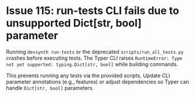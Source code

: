 # Issue 115: run-tests CLI fails due to unsupported Dict[str, bool] parameter

Running `devsynth run-tests` or the deprecated `scripts/run_all_tests.py` crashes before executing tests. The Typer CLI raises `RuntimeError: Type not yet supported: typing.Dict[str, bool]` while building commands.

This prevents running any tests via the provided scripts. Update CLI parameter annotations (e.g., features) or adjust dependencies so Typer can handle `Dict[str, bool]` parameters.
